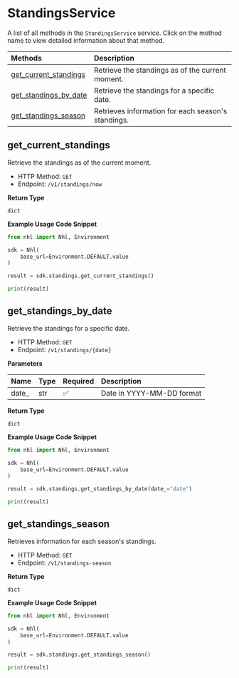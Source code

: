 # StandingsService

A list of all methods in the `StandingsService` service. Click on the method name to view detailed information about that method.

| Methods                                         | Description                                        |
| :---------------------------------------------- | :------------------------------------------------- |
| [get_current_standings](#get_current_standings) | Retrieve the standings as of the current moment.   |
| [get_standings_by_date](#get_standings_by_date) | Retrieve the standings for a specific date.        |
| [get_standings_season](#get_standings_season)   | Retrieves information for each season's standings. |

## get_current_standings

Retrieve the standings as of the current moment.

- HTTP Method: `GET`
- Endpoint: `/v1/standings/now`

**Return Type**

`dict`

**Example Usage Code Snippet**

```python
from nhl import Nhl, Environment

sdk = Nhl(
    base_url=Environment.DEFAULT.value
)

result = sdk.standings.get_current_standings()

print(result)
```

## get_standings_by_date

Retrieve the standings for a specific date.

- HTTP Method: `GET`
- Endpoint: `/v1/standings/{date}`

**Parameters**

| Name   | Type | Required | Description               |
| :----- | :--- | :------- | :------------------------ |
| date\_ | str  | ✅       | Date in YYYY-MM-DD format |

**Return Type**

`dict`

**Example Usage Code Snippet**

```python
from nhl import Nhl, Environment

sdk = Nhl(
    base_url=Environment.DEFAULT.value
)

result = sdk.standings.get_standings_by_date(date_="date")

print(result)
```

## get_standings_season

Retrieves information for each season's standings.

- HTTP Method: `GET`
- Endpoint: `/v1/standings-season`

**Return Type**

`dict`

**Example Usage Code Snippet**

```python
from nhl import Nhl, Environment

sdk = Nhl(
    base_url=Environment.DEFAULT.value
)

result = sdk.standings.get_standings_season()

print(result)
```
